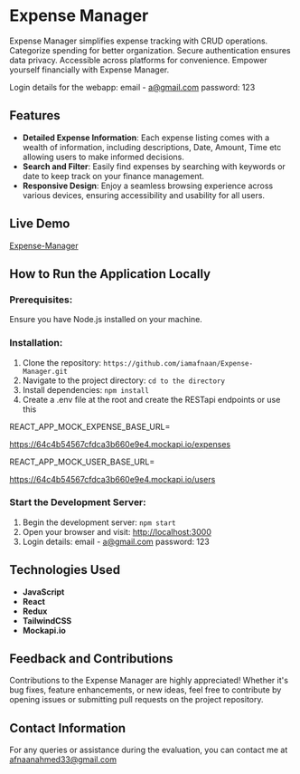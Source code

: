 # Expense Manager

Expense Manager simplifies expense tracking with CRUD operations. Categorize spending for better organization. Secure authentication ensures data privacy. Accessible across platforms for convenience. Empower yourself financially with Expense Manager.


Login details for the webapp: email - a@gmail.com   password: 123

## Features

- **Detailed Expense Information**: Each expense listing comes with a wealth of information, including descriptions, Date, Amount, Time etc allowing users to make informed decisions.
- **Search and Filter**: Easily find expenses by searching with keywords or date to keep track on your finance management.
- **Responsive Design**: Enjoy a seamless browsing experience across various devices, ensuring accessibility and usability for all users.

## Live Demo
[Expense-Manager](https://expense-manager-pied.vercel.app/)

## How to Run the Application Locally

### Prerequisites:
Ensure you have Node.js installed on your machine.

### Installation:

1. Clone the repository: `https://github.com/iamafnaan/Expense-Manager.git`
2. Navigate to the project directory: `cd to the directory`
3. Install dependencies: `npm install`
4. Create a .env file at the root and create the RESTapi endpoints or use this

 REACT_APP_MOCK_EXPENSE_BASE_URL=<custom URI> 

https://64c4b54567cfdca3b660e9e4.mockapi.io/expenses


REACT_APP_MOCK_USER_BASE_URL=<custom URI>

https://64c4b54567cfdca3b660e9e4.mockapi.io/users


### Start the Development Server:

1. Begin the development server: `npm start`
2. Open your browser and visit: [http://localhost:3000](http://localhost:3000)
3. Login details: email - a@gmail.com   password: 123

## Technologies Used

- **JavaScript**
- **React**
- **Redux**
- **TailwindCSS**
- **Mockapi.io**

## Feedback and Contributions

Contributions to the Expense Manager are highly appreciated! Whether it's bug fixes, feature enhancements, or new ideas, feel free to contribute by opening issues or submitting pull requests on the project repository. 

## Contact Information
For any queries or assistance during the evaluation, you can contact me at afnaanahmed33@gmail.com
